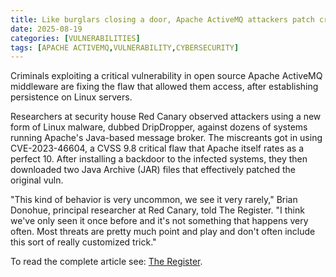 ```yaml
---
title: Like burglars closing a door, Apache ActiveMQ attackers patch critical vuln after breaking in
date: 2025-08-19
categories: [VULNERABILITIES]
tags: [APACHE ACTIVEMQ,VULNERABILITY,CYBERSECURITY]
---
```


Criminals exploiting a critical vulnerability in open source Apache ActiveMQ middleware are fixing the flaw that allowed them access, after establishing persistence on Linux servers.

Researchers at security house Red Canary observed attackers using a new form of Linux malware, dubbed DripDropper, against dozens of systems running Apache's Java-based message broker. The miscreants got in using CVE-2023-46604, a CVSS 9.8 critical flaw that Apache itself rates as a perfect 10. After installing a backdoor to the infected systems, they then downloaded two Java Archive (JAR) files that effectively patched the original vuln.

"This kind of behavior is very uncommon, we see it very rarely," Brian Donohue, principal researcher at Red Canary, told The Register. "I think we've only seen it once before and it's not something that happens very often. Most threats are pretty much point and play and don't often include this sort of really customized trick."

To read the complete article see: [The Register](https://www.theregister.com/2025/08/19/apache_activemq_patch_malware/).